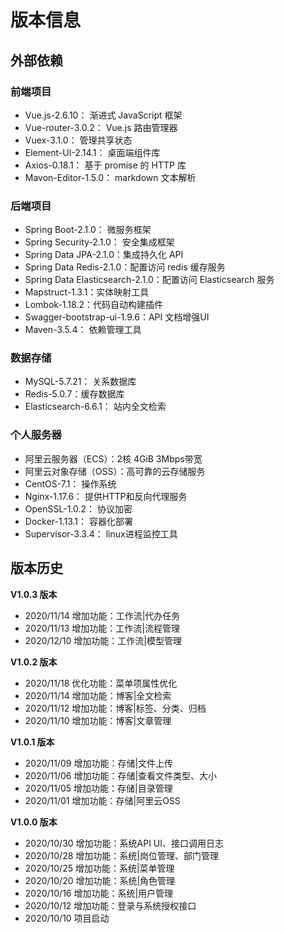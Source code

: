 # 版本信息

## 外部依赖

### 前端项目

- Vue.js-2.6.10： 渐进式 JavaScript 框架
- Vue-router-3.0.2： Vue.js 路由管理器
- Vuex-3.1.0： 管理共享状态
- Element-UI-2.14.1： 桌面端组件库
- Axios-0.18.1： 基于 promise 的 HTTP 库
- Mavon-Editor-1.5.0： markdown 文本解析

### 后端项目

- Spring Boot-2.1.0： 微服务框架
- Spring  Security-2.1.0： 安全集成框架
- Spring Data JPA-2.1.0：集成持久化 API
- Spring Data Redis-2.1.0：配置访问 redis 缓存服务
- Spring Data Elasticsearch-2.1.0：配置访问 Elasticsearch 服务
- Mapstruct-1.3.1：实体映射工具
- Lombok-1.18.2：代码自动构建插件
- Swagger-bootstrap-ui-1.9.6：API 文档增强UI
- Maven-3.5.4： 依赖管理工具

### 数据存储

- MySQL-5.7.21： 关系数据库
- Redis-5.0.7：缓存数据库
- Elasticsearch-6.6.1： 站内全文检索

### 个人服务器

- 阿里云服务器（ECS）：2核 4GiB  3Mbps带宽
- 阿里云对象存储（OSS）：高可靠的云存储服务
- CentOS-7.1： 操作系统
- Nginx-1.17.6： 提供HTTP和反向代理服务
- OpenSSL-1.0.2： 协议加密
- Docker-1.13.1： 容器化部署
- Supervisor-3.3.4： linux进程监控工具

## 版本历史

**V1.0.3 版本**

- 2020/11/14 增加功能：工作流|代办任务
- 2020/11/13 增加功能：工作流|流程管理
- 2020/12/10 增加功能：工作流|模型管理

**V1.0.2 版本**

- 2020/11/18 优化功能：菜单项属性优化
- 2020/11/14 增加功能：博客|全文检索
- 2020/11/12 增加功能：博客|标签、分类、归档
- 2020/11/10 增加功能：博客|文章管理

**V1.0.1 版本**

- 2020/11/09 增加功能：存储|文件上传
- 2020/11/06 增加功能：存储|查看文件类型、大小
- 2020/11/05 增加功能：存储|目录管理
- 2020/11/01 增加功能：存储|阿里云OSS

**V1.0.0 版本**

- 2020/10/30 增加功能：系统API UI、接口调用日志
- 2020/10/28 增加功能：系统|岗位管理、部门管理
- 2020/10/25 增加功能：系统|菜单管理
- 2020/10/20 增加功能：系统|角色管理
- 2020/10/16 增加功能：系统|用户管理
- 2020/10/12 增加功能：登录与系统授权接口
- 2020/10/10 项目启动